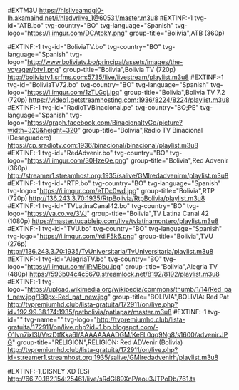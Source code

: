 #EXTM3U
https://hlsliveamdgl0-lh.akamaihd.net/i/hlsdvrlive_1@60531/master.m3u8
#EXTINF:-1 tvg-id="ATB.bo" tvg-country="BO" tvg-language="Spanish" tvg-logo="https://i.imgur.com/DCAtokY.png" group-title="Bolivia",ATB (360p)

#EXTINF:-1 tvg-id="BoliviaTV.bo" tvg-country="BO" tvg-language="Spanish" tvg-logo="http://www.boliviatv.bo/principal/assets/images/the-voyager/btv1.png" group-title="Bolivia",Bolivia TV (720p)
http://boliviatv1.srfms.com:5735/live/livestream/playlist.m3u8
#EXTINF:-1 tvg-id="BoliviaTV72.bo" tvg-country="BO" tvg-language="Spanish" tvg-logo="https://i.imgur.com/1zTLGdj.jpg" group-title="Bolivia",Bolivia TV 7.2 (720p)
https://video1.getstreamhosting.com:1936/8224/8224/playlist.m3u8
#EXTINF:-1 tvg-id="RadioTVBinacional.pe" tvg-country="BO;PE" tvg-language="Spanish" tvg-logo="https://graph.facebook.com/BinacionaltvGo/picture?width=320&height=320" group-title="Bolivia",Radio TV Binacional (Desaguadero)
https://cp.sradiotv.com:1936/binacional/binacional/playlist.m3u8
#EXTINF:-1 tvg-id="RedAdvenir.bo" tvg-country="BO" tvg-logo="https://i.imgur.com/30HzeQe.png" group-title="Bolivia",Red Advenir (360p)
http://streamer1.streamhost.org:1935/salive/GMIredadvenirm/playlist.m3u8
#EXTINF:-1 tvg-id="RTP.bo" tvg-country="BO" tvg-language="Spanish" tvg-logo="https://i.imgur.com/eTDc0wd.jpg" group-title="Bolivia",RTP (720p)
http://136.243.3.70:1935/RtpBolivia/RtpBolivia/playlist.m3u8
#EXTINF:-1 tvg-id="TVLatinaCanal42.bo" tvg-country="BO" tvg-logo="https://ya.co.ve/3VJ" group-title="Bolivia",TV Latina Canal 42 (1080p)
https://master.tucableip.com/live/tvlatinamontero/playlist.m3u8
#EXTINF:-1 tvg-id="TVU.bo" tvg-country="BO" tvg-language="Spanish" tvg-logo="https://i.imgur.com/YdiF5k6.png" group-title="Bolivia",TVU (276p)
http://136.243.3.70:1935/TvUniversitaria/TvUniversitaria/playlist.m3u8
#EXTINF:-1 tvg-id="AlegriaTV.bo" tvg-country="BO" tvg-logo="https://i.imgur.com/jlRMBbu.jpg" group-title="Bolivia",Alegria TV (480p)
https://593b04c4c5670.streamlock.net/8192/8192/playlist.m3u8
#EXTINF:-1 tvg-logo="https://upload.wikimedia.org/wikipedia/commons/thumb/1/14/Red_pat_new.jpg/180px-Red_pat_new.jpg" group-title="BOLIVIA",BOLIVIA: Red Pat
http://tvpremiumhd.club/lista-gratuita/172911/on/live.php?id=192.99.38.174:1935/patbolivia/patlapaz/master.m3u8
#EXTINF:-1 tvg-id="" tvg-name="" tvg-logo="http://tvpremiumhd.club/lista-gratuita/172911/on/live.php?id=1.bp.blogspot.com/-O1lvn7ixI3I/VezDtfKka6I/AAAAAAAADGM/KeEL0qq9Ng8/s1600/advenir.JPG" group-title="RELIGION",RELIGION: Red ADVenir (Bolivia)
http://tvpremiumhd.club/lista-gratuita/172911/on/live.php?id=streamer1.streamhost.org:1935/salive/GMIredadvenirh/playlist.m3u8

#EXTINF:-1,DISNEY XD (ES)
http://66.70.182.154:25461/live/sRdGl89XnP/aou3JTPoDb/761.ts


